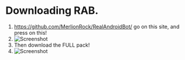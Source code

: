 # Downloading RAB.
1. https://github.com/MerlionRock/RealAndroidBot/ go on this site, and press on this!
2. ![Screenshot](https://i.imgur.com/laJPbq1.png)
3. Then download the FULL pack!
4. ![Screenshot](https://i.imgur.com/OQhH3pc.png)

